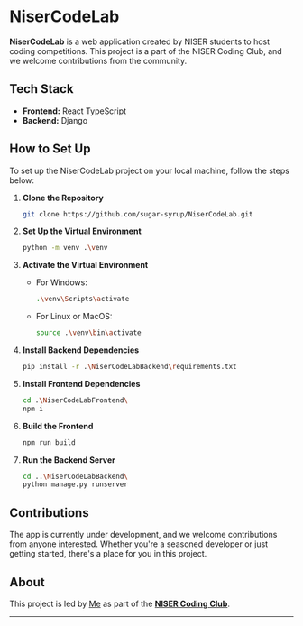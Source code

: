 # NiserCodeLab

**NiserCodeLab** is a web application created by NISER students to host coding competitions. This project is a part of the NISER Coding Club, and we welcome contributions from the community.

## Tech Stack

- **Frontend:** React TypeScript
- **Backend:** Django

## How to Set Up

To set up the NiserCodeLab project on your local machine, follow the steps below:

1. **Clone the Repository**
   ```bash
   git clone https://github.com/sugar-syrup/NiserCodeLab.git
   ```

2. **Set Up the Virtual Environment**
   ```bash
   python -m venv .\venv
   ```

3. **Activate the Virtual Environment**
   - For Windows:
     ```bash
     .\venv\Scripts\activate
     ```
   - For Linux or MacOS:
     ```bash
     source .\venv\bin\activate
     ```

4. **Install Backend Dependencies**
   ```bash
   pip install -r .\NiserCodeLabBackend\requirements.txt
   ```

5. **Install Frontend Dependencies**
   ```bash
   cd .\NiserCodeLabFrontend\
   npm i
   ```

6. **Build the Frontend**
   ```bash
   npm run build
   ```

7. **Run the Backend Server**
   ```bash
   cd ..\NiserCodeLabBackend\
   python manage.py runserver
   ```

## Contributions

The app is currently under development, and we welcome contributions from anyone interested. Whether you're a seasoned developer or just getting started, there's a place for you in this project.

## About

This project is led by [Me](https://github.com/sugar-syrup) as part of the [**NISER Coding Club**](https://sdgniser.github.io/).

---

